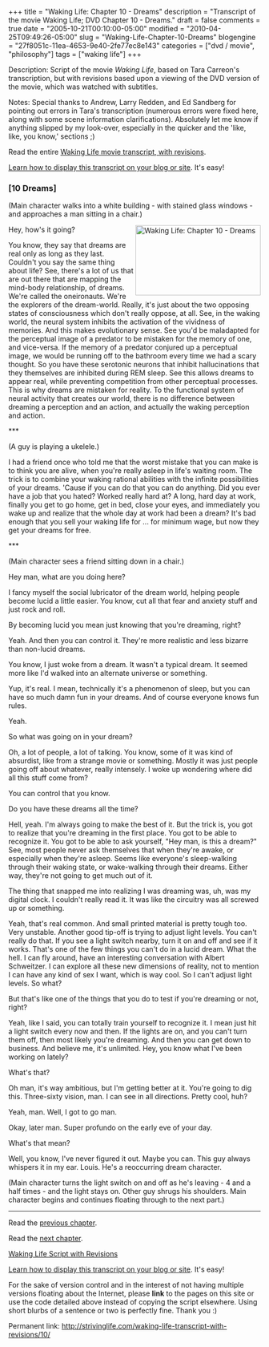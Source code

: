 +++
title = "Waking Life: Chapter 10 - Dreams"
description = "Transcript of the movie Waking Life; DVD Chapter 10 - Dreams."
draft = false
comments = true
date = "2005-10-21T00:10:00-05:00"
modified = "2010-04-25T09:49:26-05:00"
slug = "Waking-Life-Chapter-10-Dreams"
blogengine = "27f8051c-11ea-4653-9e40-2fe77ec8e143"
categories = ["dvd / movie", "philosophy"]
tags = ["waking life"]
+++

<div class="WPArticleInfo">
<p>
Description: Script of the movie <em>Waking Life</em>, based on Tara Carreon&#39;s transcription, but with revisions based upon a viewing of the DVD version of the movie, which was watched with subtitles. 
</p>
<p>
Notes: Special thanks to Andrew, Larry Redden, and Ed Sandberg for pointing out errors in Tara&#39;s transcription (numerous errors were fixed here, along with some scene information clarifications). Absolutely let me know if anything slipped by my look-over, especially in the quicker and the &#39;like, like, you know,&#39; sections ;) 
</p>
<p>
Read the entire <a href="https://wakinglifemovie.net/">Waking Life movie transcript, with revisions</a>. 
</p>
<p>
<a href="/words/post/Display-parts-of-the-Waking-Life-Transcript-on-your-site.aspx">Learn how to display this transcript on your blog or site</a>. It&#39;s easy!
</p>
</div>
<h3 class="waking_life_chapter">[<a id="ten" name="ten" title="ten"></a>10 Dreams] </h3>
<p>
(Main character walks into a white building - with stained glass windows - and approaches a man sitting in a chair.) 
</p>
<p>
<a href="http://strivinglife.com/files/images/WakingLife/WakingLife_10_1.jpg" onclick="window.open(this.href);return false;"><img src="http://strivinglife.com/files/images/WakingLife/WakingLife_10_1_t.jpg" alt="Waking Life: Chapter 10 - Dreams" width="250" height="140" align="right" /></a>Hey, how&#39;s it going? 
</p>
<p>
You know, they say that dreams are real only as long as they last. Couldn&#39;t you say the same thing about life? See, there&#39;s a lot of us that are out there that are mapping the mind-body relationship, of dreams. We&#39;re called the oneironauts. We&#39;re the explorers of the dream-world. Really, it&#39;s just about the two opposing states of consciousness which don&#39;t really oppose, at all. See, in the waking world, the neural system inhibits the activation of the vividness of memories. And this makes evolutionary sense. See you&#39;d be maladapted for the perceptual image of a predator to be mistaken for the memory of one, and vice-versa. If the memory of a predator conjured up a perceptual image, we would be running off to the bathroom every time we had a scary thought. So you have these serotonic neurons that inhibit hallucinations that they themselves are inhibited during REM sleep. See this allows dreams to appear real, while preventing competition from other perceptual processes. This is why dreams are mistaken for reality. To the functional system of neural activity that creates our world, there is no difference between dreaming a perception and an action, and actually the waking perception and action. 
</p>
<p>
*** 
</p>
<p>
(A guy is playing a ukelele.) 
</p>
<p>
I had a friend once who told me that the worst mistake that you can make is to think you are alive, when you&#39;re really asleep in life&#39;s waiting room. The trick is to combine your waking rational abilities with the infinite possibilities of your dreams. &#39;Cause if you can do that you can do anything. Did you ever have a job that you hated? Worked really hard at? A long, hard day at work, finally you get to go home, get in bed, close your eyes, and immediately you wake up and realize that the whole day at work had been a dream? It&#39;s bad enough that you sell your waking life for ... for minimum wage, but now they get your dreams for free. 
</p>
<p>
*** 
</p>
<p>
(Main character sees a friend sitting down in a chair.) 
</p>
<p>
Hey man, what are you doing here? 
</p>
<p>
I fancy myself the social lubricator of the dream world, helping people become lucid a little easier. You know, cut all that fear and anxiety stuff and just rock and roll. 
</p>
<p>
By becoming lucid you mean just knowing that you&#39;re dreaming, right? 
</p>
<p>
Yeah. And then you can control it. They&#39;re more realistic and less bizarre than non-lucid dreams. 
</p>
<p>
You know, I just woke from a dream. It wasn&#39;t a typical dream. It seemed more like I&#39;d walked into an alternate universe or something. 
</p>
<p>
Yup, it&#39;s real. I mean, technically it&#39;s a phenomenon of sleep, but you can have so much damn fun in your dreams. And of course everyone knows fun rules. 
</p>
<p>
Yeah. 
</p>
<p>
So what was going on in your dream? 
</p>
<p>
Oh, a lot of people, a lot of talking. You know, some of it was kind of absurdist, like from a strange movie or something. Mostly it was just people going off about whatever, really intensely. I woke up wondering where did all this stuff come from? 
</p>
<p>
You can control that you know. 
</p>
<p>
Do you have these dreams all the time? 
</p>
<p>
Hell, yeah. I&#39;m always going to make the best of it. But the trick is, you got to realize that you&#39;re dreaming in the first place. You got to be able to recognize it. You got to be able to ask yourself, &quot;Hey man, is this a dream?&quot; See, most people never ask themselves that when they&#39;re awake, or especially when they&#39;re asleep. Seems like everyone&#39;s sleep-walking through their waking state, or wake-walking through their dreams. Either way, they&#39;re not going to get much out of it. 
</p>
<p>
The thing that snapped me into realizing I was dreaming was, uh, was my digital clock. I couldn&#39;t really read it. It was like the circuitry was all screwed up or something. 
</p>
<p>
Yeah, that&#39;s real common. And small printed material is pretty tough too. Very unstable. Another good tip-off is trying to adjust light levels. You can&#39;t really do that. If you see a light switch nearby, turn it on and off and see if it works. That&#39;s one of the few things you can&#39;t do in a lucid dream. What the hell. I can fly around, have an interesting conversation with Albert Schweitzer. I can explore all these new dimensions of reality, not to mention I can have any kind of sex I want, which is way cool. So I can&#39;t adjust light levels. So what? 
</p>
<p>
But that&#39;s like one of the things that you do to test if you&#39;re dreaming or not, right? 
</p>
<p>
Yeah, like I said, you can totally train yourself to recognize it. I mean just hit a light switch every now and then. If the lights are on, and you can&#39;t turn them off, then most likely you&#39;re dreaming. And then you can get down to business. And believe me, it&#39;s unlimited. Hey, you know what I&#39;ve been working on lately? 
</p>
<p>
What&#39;s that? 
</p>
<p>
Oh man, it&#39;s way ambitious, but I&#39;m getting better at it. You&#39;re going to dig this. Three-sixty vision, man. I can see in all directions. Pretty cool, huh? 
</p>
<p>
Yeah, man. Well, I got to go man. 
</p>
<p>
Okay, later man. Super profundo on the early eve of your day. 
</p>
<p>
What&#39;s that mean? 
</p>
<p>
Well, you know, I&#39;ve never figured it out. Maybe you can. This guy always whispers it in my ear. Louis. He&#39;s a reoccurring dream character. 
</p>
<p>
(Main character turns the light switch on and off as he&#39;s leaving - 4 and a half times - and the light stays on. Other guy shrugs his shoulders. Main character begins and continues floating through to the next part.) 
</p>
<hr />
<p>
Read the <a href="https://wakinglifemovie.net/transcript/chapter/9/">previous chapter</a>. 
</p>
<p>
Read the <a href="https://wakinglifemovie.net/transcript/chapter/11/">next chapter</a>. 
</p>
<p>
<a href="https://wakinglifemovie.net/">Waking Life Script with Revisions</a> 
</p>
<div class="tip">
<p>
<a href="/words/post/Display-parts-of-the-Waking-Life-Transcript-on-your-site.aspx">Learn how to display this transcript on your blog or site</a>. It&#39;s easy!
</p>
<p>
For the sake of version control and in the interest of not having multiple versions floating about the Internet, please <strong>link</strong> to the pages on this site or use the code detailed above instead of copying the script elsewhere. Using short blurbs of a sentence or two is perfectly fine. Thank you :) 
</p>
<p>
Permanent link: <a href="https://wakinglifemovie.net/transcript/chapter/10/">http://strivinglife.com/waking-life-transcript-with-revisions/10/</a> 
</p>
</div>


